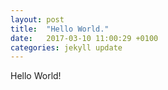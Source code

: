 ```yaml
---
layout: post
title:  "Hello World."
date:   2017-03-10 11:00:29 +0100
categories: jekyll update
---
```

Hello World!
